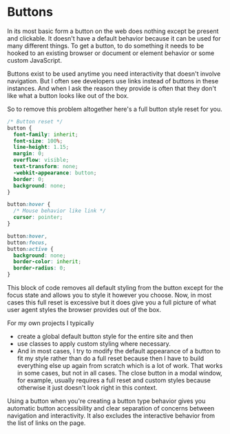 # Buttons

In its most basic form a button on the web does nothing except be present and clickable. It doesn't have a default behavior because it can be used for many different things. To get a button, to do something it needs to be hooked to an existing browser or document or element behavior or some custom JavaScript. 

Buttons exist to be used anytime you need interactivity that doesn't involve navigation. But I often see developers use links instead of buttons in these instances. And when I ask the reason they provide is often that they don't like what a button looks like out of the box.

So to remove this problem altogether here's a full button style reset for you. 

```css
/* Button reset */
button {
  font-family: inherit;
  font-size: 100%;
  line-height: 1.15;
  margin: 0;
  overflow: visible;
  text-transform: none;
  -webkit-appearance: button;
  border: 0;
  background: none;
}

button:hover {
  /* Mouse behavior like link */
  cursor: pointer;
}

button:hover,
button:focus,
button:active {
  background: none;
  border-color: inherit;
  border-radius: 0;
}
```

This block of code removes all default styling from the button except for the focus state and allows you to style it however you choose. Now, in most cases this full reset is excessive but it does give you a full picture of what user agent styles the browser provides out of the box. 

For my own projects I typically 
*	create a global default button style for the entire site and then 
*	use classes to apply custom styling where necessary.
*	And in most cases, I try to modify the default appearance of a button to fit my style rather than do a full reset because then I have to build everything else up again from scratch which is a lot of work. That works in some cases, but not in all cases.
The close button in a modal window, for example, usually requires a full reset and custom styles because otherwise it just doesn't look right in this context. 

Using a button when you're creating a button type behavior gives you automatic button accessibility and clear separation of concerns between navigation and interactivity. It also excludes the interactive behavior from the list of links on the page.
